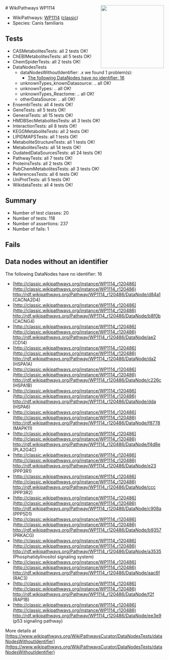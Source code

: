 <img style="float: right; width: 200px" src="https://upload.wikimedia.org/wikipedia/commons/thumb/8/83/Wplogo_with_text_500.png/640px-Wplogo_with_text_500.png" />
# WikiPathways WP1114

* WikiPathways: [WP1114](https://wikipathways.org/pathways/WP1114) ([classic](https://classic.wikipathways.org/instance/WP1114))
* Species: Canis familiaris
## Tests
* CASMetabolitesTests: all 2 tests OK!
* ChEBIMetabolitesTests: all 5 tests OK!
* ChemSpiderTests: all 2 tests OK!
* DataNodesTests
    * dataNodesWithoutIdentifier: .x we found 1 problem(s):
        * [The following DataNodes have no identifier: 16](#8792c496)
    * unknownTypes_knownDatasource: .. all OK!
    * unknownTypes: .. all OK!
    * unknownTypes_Reactome: .. all OK!
    * otherDataSource: .. all OK!
* EnsemblTests: all 4 tests OK!
* GeneTests: all 5 tests OK!
* GeneralTests: all 15 tests OK!
* HMDBSecMetabolitesTests: all 3 tests OK!
* InteractionTests: all 8 tests OK!
* KEGGMetaboliteTests: all 2 tests OK!
* LIPIDMAPSTests: all 1 tests OK!
* MetaboliteStructureTests: all 1 tests OK!
* MetabolitesTests: all 14 tests OK!
* OudatedDataSourcesTests: all 24 tests OK!
* PathwayTests: all 7 tests OK!
* ProteinsTests: all 2 tests OK!
* PubChemMetabolitesTests: all 3 tests OK!
* ReferencesTests: all 6 tests OK!
* UniProtTests: all 5 tests OK!
* WikidataTests: all 4 tests OK!


## Summary

* Number of test classes: 20
* Number of tests: 118
* Number of assertions: 237
* Number of fails: 1

## Fails

<a name="8792c496" />

## Data nodes without an identifier

The following DataNodes have no identifier: 16

* [http://classic.wikipathways.org/instance/WP1114_r120486](http://classic.wikipathways.org/instance/WP1114_r120486) http://rdf.wikipathways.org/Pathway/WP1114_r120486/DataNode/d84a1 (CACNA2D4)
* [http://classic.wikipathways.org/instance/WP1114_r120486](http://classic.wikipathways.org/instance/WP1114_r120486) http://rdf.wikipathways.org/Pathway/WP1114_r120486/DataNode/b8f0b (CACNG4)
* [http://classic.wikipathways.org/instance/WP1114_r120486](http://classic.wikipathways.org/instance/WP1114_r120486) http://rdf.wikipathways.org/Pathway/WP1114_r120486/DataNode/ae2 (CD14)
* [http://classic.wikipathways.org/instance/WP1114_r120486](http://classic.wikipathways.org/instance/WP1114_r120486) http://rdf.wikipathways.org/Pathway/WP1114_r120486/DataNode/da2 (HSPA1A)
* [http://classic.wikipathways.org/instance/WP1114_r120486](http://classic.wikipathways.org/instance/WP1114_r120486) http://rdf.wikipathways.org/Pathway/WP1114_r120486/DataNode/c226c (HSPA1B)
* [http://classic.wikipathways.org/instance/WP1114_r120486](http://classic.wikipathways.org/instance/WP1114_r120486) http://rdf.wikipathways.org/Pathway/WP1114_r120486/DataNode/dda (HSPA6)
* [http://classic.wikipathways.org/instance/WP1114_r120486](http://classic.wikipathways.org/instance/WP1114_r120486) http://rdf.wikipathways.org/Pathway/WP1114_r120486/DataNode/f8778 (MAPK11)
* [http://classic.wikipathways.org/instance/WP1114_r120486](http://classic.wikipathways.org/instance/WP1114_r120486) http://rdf.wikipathways.org/Pathway/WP1114_r120486/DataNode/f4d8e (PLA2G4C)
* [http://classic.wikipathways.org/instance/WP1114_r120486](http://classic.wikipathways.org/instance/WP1114_r120486) http://rdf.wikipathways.org/Pathway/WP1114_r120486/DataNode/e23 (PPP3R1)
* [http://classic.wikipathways.org/instance/WP1114_r120486](http://classic.wikipathways.org/instance/WP1114_r120486) http://rdf.wikipathways.org/Pathway/WP1114_r120486/DataNode/ccc (PPP3R2)
* [http://classic.wikipathways.org/instance/WP1114_r120486](http://classic.wikipathways.org/instance/WP1114_r120486) http://rdf.wikipathways.org/Pathway/WP1114_r120486/DataNode/c908a (PPP5D1)
* [http://classic.wikipathways.org/instance/WP1114_r120486](http://classic.wikipathways.org/instance/WP1114_r120486) http://rdf.wikipathways.org/Pathway/WP1114_r120486/DataNode/b9357 (PRKACG)
* [http://classic.wikipathways.org/instance/WP1114_r120486](http://classic.wikipathways.org/instance/WP1114_r120486) http://rdf.wikipathways.org/Pathway/WP1114_r120486/DataNode/a3535 (Phosphatidylinositol
signaling system)
* [http://classic.wikipathways.org/instance/WP1114_r120486](http://classic.wikipathways.org/instance/WP1114_r120486) http://rdf.wikipathways.org/Pathway/WP1114_r120486/DataNode/aac6f (RAC3)
* [http://classic.wikipathways.org/instance/WP1114_r120486](http://classic.wikipathways.org/instance/WP1114_r120486) http://rdf.wikipathways.org/Pathway/WP1114_r120486/DataNode/f2f (RAP1B)
* [http://classic.wikipathways.org/instance/WP1114_r120486](http://classic.wikipathways.org/instance/WP1114_r120486) http://rdf.wikipathways.org/Pathway/WP1114_r120486/DataNode/ee3e9 (p53 signaling pathway)


More details at [https://www.wikipathways.org/WikiPathwaysCurator/DataNodesTests/dataNodesWithoutIdentifier](https://www.wikipathways.org/WikiPathwaysCurator/DataNodesTests/dataNodesWithoutIdentifier)

